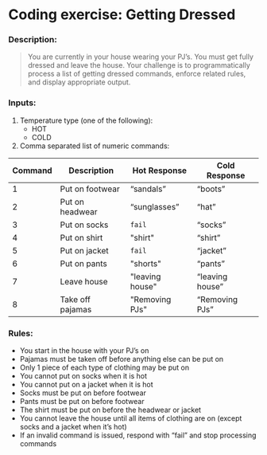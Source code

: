 # Coding exercise: Getting Dressed
### Description:
> You are currently in your house wearing your PJ’s. You must get fully dressed and leave the house.
Your challenge is to programmatically process a list of getting dressed commands, enforce related rules, and display appropriate output.

### Inputs:
1. Temperature type (one of the following):
   - HOT
   - COLD
2. Comma separated list of numeric commands:

|Command|Description|Hot Response|Cold Response|
|---|---|---|---|
|1|Put on footwear|“sandals”|“boots”|
|2|Put on headwear|“sunglasses”|“hat”|
|3|Put on socks|`fail`|“socks”|
|4|Put on shirt|"shirt"|“shirt”|
|5|Put on jacket|`fail`|“jacket”|
|6|Put on pants|"shorts"|“pants”|
|7|Leave house|"leaving house"|“leaving house”|
|8|Take off pajamas|"Removing PJs"|“Removing PJs”|

### Rules:
- You start in the house with your PJ’s on
- Pajamas must be taken off before anything else can be put on
- Only 1 piece of each type of clothing may be put on
- You cannot put on socks when it is hot
- You cannot put on a jacket when it is hot
- Socks must be put on before footwear
- Pants must be put on before footwear
- The shirt must be put on before the headwear or jacket
- You cannot leave the house until all items of clothing are on 
(except socks and a jacket when it’s hot)
- If an invalid command is issued, respond with “fail” and stop processing commands

